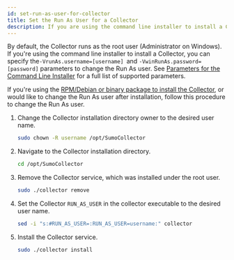 ```yaml
---
id: set-run-as-user-for-collector
title: Set the Run As User for a Collector
description: If you are using the command line installer to install a Collector, you can specify the user under whose account the Collector will run.
---
```




By default, the Collector runs as the root user (Administrator on Windows). If you're using the command line installer to install a Collector, you can specify the`-VrunAs.username=[username] `and `-VwinRunAs.password=[password]` parameters to change the Run As user. See [Parameters for the Command Line Installer](parameters-command-line-installer.md) for a full list of supported parameters.

If you're using the [RPM/Debian or binary package to install the Collector](../linux.md), or would like to change the Run As user after installation, follow this procedure to change the Run As user. 

1. Change the Collector installation directory owner to the desired user name.

    ```bash
    sudo chown -R username /opt/SumoCollector
    ```

1. Navigate to the Collector installation directory.

    ```bash
    cd /opt/SumoCollector
    ```

1. Remove the Collector service, which was installed under the root user.

    ```bash
    sudo ./collector remove
    ```

1. Set the Collector `RUN_AS_USER` in the collector executable to the desired user name.

    ```bash
    sed -i "s:#RUN_AS_USER=:RUN_AS_USER=username:" collector
    ```

1. Install the Collector service.

    ```bash
    sudo ./collector install
    ```
